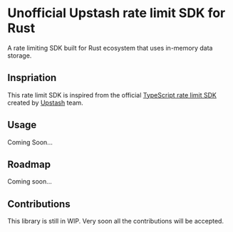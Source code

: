 # Unofficial Upstash rate limit SDK for Rust
A rate limiting SDK built for Rust ecosystem that uses in-memory data storage.

## Inspriation
This rate limit SDK is inspired from the official [TypeScript rate limit SDK](https://github.com/upstash/ratelimit) created by [Upstash](https://upstash.com) team. 

## Usage
Coming Soon...

## Roadmap
Coming soon...

## Contributions

This library is still in WIP. Very soon all the contributions will be accepted.
